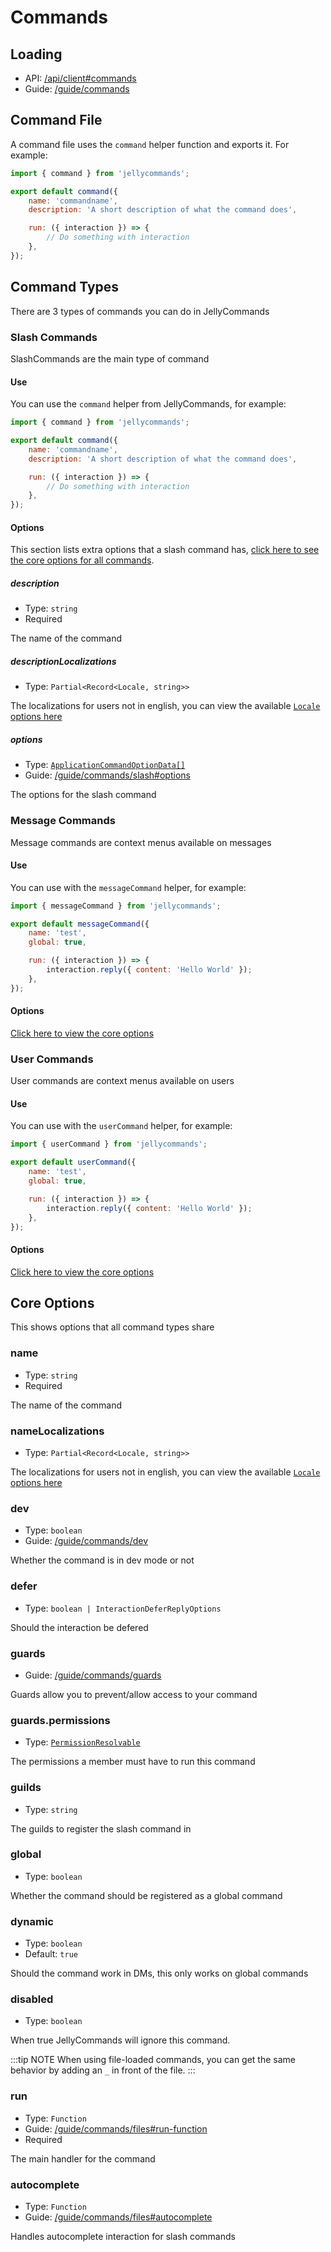 # Commands

## Loading

-   API: [/api/client#commands](/api/client#commands)
-   Guide: [/guide/commands](/guide/commands/files)

## Command File

A command file uses the `command` helper function and exports it. For example:

```js
import { command } from 'jellycommands';

export default command({
	name: 'commandname',
	description: 'A short description of what the command does',

	run: ({ interaction }) => {
		// Do something with interaction
	},
});
```

## Command Types

There are 3 types of commands you can do in JellyCommands

### Slash Commands

SlashCommands are the main type of command

#### Use

You can use the `command` helper from JellyCommands, for example:

```js
import { command } from 'jellycommands';

export default command({
	name: 'commandname',
	description: 'A short description of what the command does',

	run: ({ interaction }) => {
		// Do something with interaction
	},
});
```

#### Options

This section lists extra options that a slash command has, [click here to see the core options for all commands](#core-options).

##### description

-   Type: `string`
-   Required

The name of the command

##### descriptionLocalizations

-   Type: `Partial<Record<Locale, string>>`

The localizations for users not in english, you can view the available [`Locale` options here](https://discord.js.org/#/docs/discord.js/main/typedef/Locale)

##### options

-   Type: [`ApplicationCommandOptionData[]`](https://discord.js.org/#/docs/discord.js/main/typedef/ApplicationCommandOption)
-   Guide: [/guide/commands/slash#options](/guide/commands/slash#options)

The options for the slash command

<!-- TODO document autocomplete -->

### Message Commands

Message commands are context menus available on messages

#### Use

You can use with the `messageCommand` helper, for example:

```js
import { messageCommand } from 'jellycommands';

export default messageCommand({
	name: 'test',
	global: true,

	run: ({ interaction }) => {
		interaction.reply({ content: 'Hello World' });
	},
});
```

#### Options

[Click here to view the core options](#core-options)

### User Commands

User commands are context menus available on users

#### Use

You can use with the `userCommand` helper, for example:

```js
import { userCommand } from 'jellycommands';

export default userCommand({
	name: 'test',
	global: true,

	run: ({ interaction }) => {
		interaction.reply({ content: 'Hello World' });
	},
});
```

#### Options

[Click here to view the core options](#core-options)

## Core Options

This shows options that all command types share

### name

-   Type: `string`
-   Required

The name of the command

### nameLocalizations

-   Type: `Partial<Record<Locale, string>>`

The localizations for users not in english, you can view the available [`Locale` options here](https://discord.js.org/#/docs/discord.js/main/typedef/Locale)

### dev

-   Type: `boolean`
-   Guide: [/guide/commands/dev](/guide/commands/dev)

Whether the command is in dev mode or not

### defer

-   Type: `boolean | InteractionDeferReplyOptions`

Should the interaction be defered

### guards

-   Guide: [/guide/commands/guards](/guide/commands/guards)

Guards allow you to prevent/allow access to your command

### guards.permissions

-   Type: [`PermissionResolvable`](https://discord.js.org/#/docs/discord.js/main/typedef/PermissionResolvable)

The permissions a member must have to run this command

### guilds

-   Type: `string`

The guilds to register the slash command in

### global

-   Type: `boolean`

Whether the command should be registered as a global command

### dynamic

-   Type: `boolean`
-   Default: `true`

Should the command work in DMs, this only works on global commands

### disabled

-   Type: `boolean`

When true JellyCommands will ignore this command.

:::tip NOTE
When using file-loaded commands, you can get the same behavior by adding an `_` in front of the file.
:::

### run

-   Type: `Function`
-   Guide: [/guide/commands/files#run-function](/guide/commands/files#run-function)
-   Required

The main handler for the command

### autocomplete

-   Type: `Function`
-   Guide: [/guide/commands/files#autocomplete](/guide/commands/files#autocomplete)

Handles autocomplete interaction for slash commands
